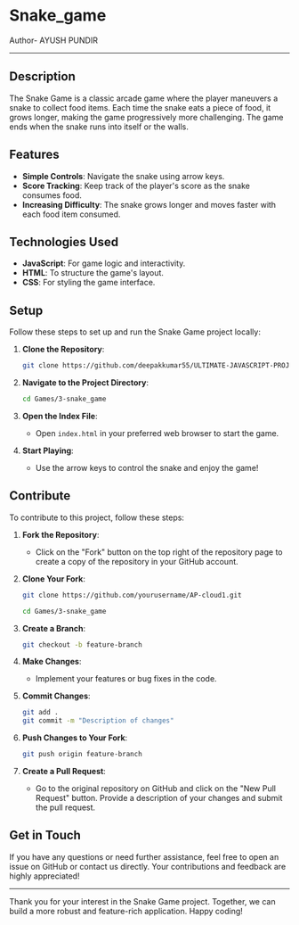 # Snake_game
Author- AYUSH PUNDIR
<br>
<hr>


## Description

The Snake Game is a classic arcade game where the player maneuvers a snake to collect food items. Each time the snake eats a piece of food, it grows longer, making the game progressively more challenging. The game ends when the snake runs into itself or the walls.

## Features

- **Simple Controls**: Navigate the snake using arrow keys.
- **Score Tracking**: Keep track of the player's score as the snake consumes food.
- **Increasing Difficulty**: The snake grows longer and moves faster with each food item consumed.

## Technologies Used

- **JavaScript**: For game logic and interactivity.
- **HTML**: To structure the game's layout.
- **CSS**: For styling the game interface.

## Setup

Follow these steps to set up and run the Snake Game project locally:

1. **Clone the Repository**:
    ```bash
    git clone https://github.com/deepakkumar55/ULTIMATE-JAVASCRIPT-PROJECT.git
    ```
2. **Navigate to the Project Directory**:
    ```bash
    cd Games/3-snake_game
    ```
3. **Open the Index File**:
    - Open `index.html` in your preferred web browser to start the game.

4. **Start Playing**:
    - Use the arrow keys to control the snake and enjoy the game!

## Contribute

To contribute to this project, follow these steps:

1. **Fork the Repository**:
    - Click on the "Fork" button on the top right of the repository page to create a copy of the repository in your GitHub account.

2. **Clone Your Fork**:
    ```bash
    git clone https://github.com/yourusername/AP-cloud1.git
    ```
     ```bash
    cd Games/3-snake_game
    ```
3. **Create a Branch**:
    ```bash
    git checkout -b feature-branch
    ```
4. **Make Changes**:
    - Implement your features or bug fixes in the code.

5. **Commit Changes**:
    ```bash
    git add .
    git commit -m "Description of changes"
    ```
6. **Push Changes to Your Fork**:
    ```bash
    git push origin feature-branch
    ```
7. **Create a Pull Request**:
    - Go to the original repository on GitHub and click on the "New Pull Request" button. Provide a description of your changes and submit the pull request.



## Get in Touch

If you have any questions or need further assistance, feel free to open an issue on GitHub or contact us directly. Your contributions and feedback are highly appreciated!

---

Thank you for your interest in the Snake Game project. Together, we can build a more robust and feature-rich application. Happy coding!
